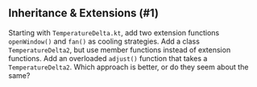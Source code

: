 ## Inheritance & Extensions (#1)

Starting with `TemperatureDelta.kt`, add two extension functions `openWindow()`
and `fan()` as cooling strategies. Add a class `TemperatureDelta2`, but use
member functions instead of extension functions. Add an overloaded `adjust()`
function that takes a `TemperatureDelta2`. Which approach is better, or do they
seem about the same?